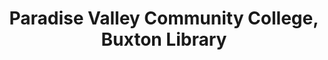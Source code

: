 ---
layout: repo
title: "Paradise Valley Community College, Buxton Library"
id: 13229
permalink: repos/13229/
---